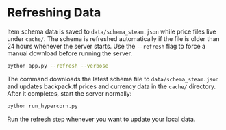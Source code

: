 # Refreshing Data

Item schema data is saved to `data/schema_steam.json` while price files live
under `cache/`. The schema is refreshed automatically if the file is older than
24 hours whenever the server starts. Use the `--refresh` flag to force a manual
download before running the server.

```bash
python app.py --refresh --verbose
```

The command downloads the latest schema file to `data/schema_steam.json` and
updates backpack.tf prices and currency data in the `cache/` directory. After it
completes, start the server normally:

```bash
python run_hypercorn.py
```

Run the refresh step whenever you want to update your local data.

